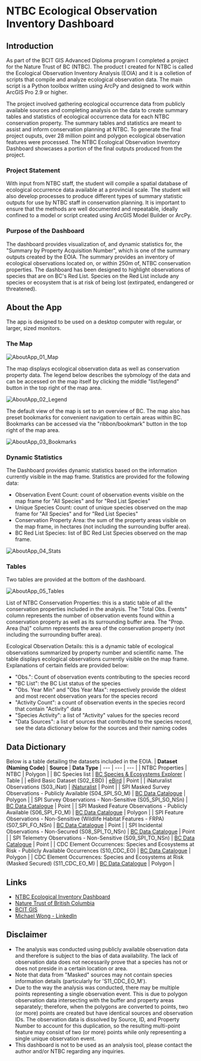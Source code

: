 # NTBC Ecological Observation Inventory Dashboard

## Introduction
As part of the BCIT GIS Advanced Diploma program I completed a project for the Nature Trust of BC (NTBC). The product I created for NTBC is called the Ecological Observation Inventory Analysis (EOIA) and it is a colletion of scripts that compile and analyze ecological observation data. The main script is a Python toolbox written using ArcPy and designed to work within ArcGIS Pro 2.9 or higher.

The project involved gathering ecological occurrence data from publicly available sources and completing analysis on the data to create summary tables and statistics of ecological occurrence data for each NTBC conservation property. The summary tables and statistics are meant to assist and inform conservation planning at NTBC. To generate the final project ouputs, over 28 million point and polygon ecological observation features were processed. The NTBC Ecological Observation Inventory Dashboard showcases a portion of the final outputs produced from the project. 

### Project Statement
With input from NTBC staff, the student will compile a spatial database of ecological occurrence data available at a provincial scale. The student will also develop processes to produce different types of summary statistic outputs for use by NTBC staff in conservation planning. It is important to ensure that the methods are well documented and repeatable, ideally confined to a model or script created using ArcGIS Model Builder or ArcPy.

### Purpose of the Dashboard
The dashboard provides visualization of, and dynamic statistics for, the "Summary by Property Acquisition Number", which is one of the summary outputs created by the EOIA. The summary provides an inventory of ecological observations located on, or within 250m of, NTBC conservation properties. The dashboard has been designed to highlight observations of species that are on BC's Red List. Species on the Red List include any species or ecosystem that is at risk of being lost (extirpated, endangered or threatened).

## About the App
The app is designed to be used on a desktop computer with regular, or larger, sized monitors.

### The Map

![AboutApp_01_Map](./EOIA_01_Dashboard.png)

The map displays ecological observation data as well as conservation property data. The legend below describes the sybmology of the data and can be accessed on the map itself by clicking the middle "list/legend" button in the top right of the map area.

![AboutApp_02_Legend](./EOIA_02_Legend.png)

The default view of the map is set to an overview of BC. The map also has preset bookmarks for convenient navigation to certain areas within BC. Bookmarks can be accessed via the "ribbon/bookmark" button in the top right of the map area.

![AboutApp_03_Bookmarks](./EOIA_03_Bookmarks.png)

### Dynamic Statistics
The Dashboard provides dynamic statistics based on the information currently visible in the map frame. Statistics are provided for the following data:
- Observation Event Count: count of observation events visible on the map frame for "All Species" and for "Red List Species"
- Unique Species Count: count of unique species observed on the map frame for "All Species" and for "Red List Species"
- Conservation Property Area: the sum of the property areas visible on the map frame, in hectares (not including the surrounding buffer area).
- BC Red List Species: list of BC Red List Species observed on the map frame.

![AboutApp_04_Stats](./EOIA_04_Statistics.png)

### Tables
Two tables are provided at the bottom of the dashboard.

![AboutApp_05_Tables](./EOIA_05_Tables.png)

List of NTBC Conservation Properties: this is a static table of all the conservation properties included in the analysis. The "Total Obs. Events" column represents the number of observation events found within a conservation property as well as its surrounding buffer area. The "Prop. Area (ha)" column represents the area of the conservation property (not including the surrounding buffer area).

Ecological Observation Details: this is a dynamic table of ecological observations summarized by property number and scientific name. The table displays ecological observations currently visible on the map frame. Explanations of certain fields are provided below:
- "Obs.": Count of observation events contributing to the species record
- "BC List": the BC List status of the species
- "Obs. Year Min" and "Obs Year Max": repsectively provide the oldest and most recent observation years for the species record
- "Activity Count": a count of observation events in the species record that contain "Activity" data
- "Species Activity": a list of "Activity" values for the species record
- "Data Sources": a list of sources that contributed to the species record, see the data dictionary below for the sources and their naming codes

## Data Dictionary

Below is a table detailing the datasets included in the EOIA.
| <b>Dataset (Naming Code)</b> | <b>Source</b> | <b>Data Type</b>
| --- | --- | --- |
| NTBC Properties | NTBC | Polygon |
| BC Species list | <a href="https://a100.gov.bc.ca/pub/eswp/search.do?method=reset">BC Species & Ecosystems Explorer</a> | Table |
| eBird Basic Dataset (S02_EBD) | <a href="https://ebird.org/canada/home">eBird</a> | Point |
| iNaturalist Observations (S03_iNat) | <a href="https://inaturalist.ca/home">iNaturalist</a> | Point |
| SPI Masked Survey Observations - Publicly Available (S04_SPI_SO_M) | <a href="https://catalogue.data.gov.bc.ca/dataset/wildlife-species-inventory-masked-survey-observations-publicly-available">BC Data Catalogue</a> | Polygon |
| SPI Survey Observations - Non-Sensitive (S05_SPI_SO_NSn) | <a href="https://catalogue.data.gov.bc.ca/dataset/wildlife-species-inventory-survey-observations-non-sensitive">BC Data Catalogue</a> | Point |
| SPI Masked Feature Observations - Publicly Available (S06_SPI_FO_M) | <a href="https://catalogue.data.gov.bc.ca/dataset/wildlife-species-inventory-masked-feature-observations-publicly-available">BC Data Catalogue</a> | Polygon |
| SPI Feature Observations - Non-Sensitive (Wildlife Habitat Features - FRPA) (S07_SPI_FO_NSn) | <a href="https://catalogue.data.gov.bc.ca/dataset/wildlife-habitat-features-frpa">BC Data Catalogue</a> | Point |
| SPI Incidental Observations - Non-Secured (S08_SPI_TO_NSn) | <a href="https://catalogue.data.gov.bc.ca/dataset/wildlife-species-inventory-incidental-observations-non-secured">BC Data Catalogue</a> | Point |
| SPI Telemetry Observations - Non-Sensitive (S09_SPI_TO_NSn) | <a href="https://catalogue.data.gov.bc.ca/dataset/wildlife-species-inventory-telemetry-observations-non-sensitive">BC Data Catalogue</a> | Point |
| CDC Element Occurrences: Species and Ecosystems at Risk - Publicly Available Occurrences (S10_CDC_EO) | <a href="https://catalogue.data.gov.bc.ca/dataset/species-and-ecosystems-at-risk-publicly-available-occurrences-cdc">BC Data Catalogue</a> | Polygon |
| CDC Element Occurrences: Species and Ecosystems at Risk (Masked Secured) (S11_CDC_EO_M) | <a href="https://catalogue.data.gov.bc.ca/dataset/species-and-ecosystems-at-risk-masked-secured-publicly-available-occurrences-cdc">BC Data Catalogue</a> | Polygon |


## Links
- <a href="https://experience.arcgis.com/experience/9f5e1b7057da4f939e020e861d85e788">NTBC Ecological Inventory Dashboard</a>
- <a href="https://www.naturetrust.bc.ca/">Nature Trust of British Columbia</a>
- <a href="https://www.bcit.ca/programs/geographic-information-systems/">BCIT GIS</a>
- <a href="https://www.linkedin.com/in/michael-wong-526098214/">Michael Wong - LinkedIn</a>

## Disclaimer
- The analysis was conducted using publicly available observation data and therefore is subject to the bias of data availability. The lack of observation data does not necessarily prove that a species has not or does not preside in a certain location or area.
- Note that data from "Masked" sources may not contain species information details (particularly for 'S11_CDC_EO_M').
- Due to the way the analysis was conducted, there may be multiple points representing a single observation event. This is due to polygon observation data intersecting with the buffer and property areas separately; therefore, when the polygons are converted to points, two (or more) points are created but have identical sources and observation IDs. The observation data is dissolved by Source, ID, and Property Number to account for this duplication, so the resulting multi-point feature may consist of two (or more) points while only representing a single unique observation event.
- This dashboard is not to be used as an analysis tool, please contact the author and/or NTBC regarding any inquiries.
